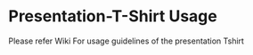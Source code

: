 Presentation-T-Shirt Usage
==========================
Please refer Wiki For usage guidelines of the presentation Tshirt